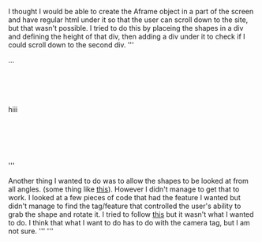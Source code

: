 
I thought I would be able to create the Aframe object in a part of the screen and have regular html under it so that the user can scroll down to the site, but that wasn't possible. I tried to do this by placeing the shapes in a div and defining the height of that div, then adding a div under it to check if I could scroll down to the second div.
''' 
<style>
#shapes{
	height: 100px;
	width: 100%;
}

#second_div{
	height: 100px;
	width: 100%;
}
</style>
<body>
	<div id = "shapes">
		<a-scene>
			<a-box position="-1 0.5 -3" rotation="0 45 0" color="#4CC3D9"></a-box>
			...
		</a-scene>
	</div>
	<div id = "second_div">
		hiii
	</div>
</body>

''' 

Another thing I wanted to do was to allow the shapes to be looked at from all angles. (some thing like [this](https://aframe.io/examples/showcase/modelviewer/)). However I didn't manage to get that to work. I looked at a few pieces of code that had the feature I wanted but didn't manage to find the tag/feature that controlled the user's ability to grab the shape and rotate it. I tried to follow [this](https://stackoverflow.com/questions/65525381/a-frame-super-hands-rotate-grabbed-object) but it wasn't what I wanted to do. I think that what I want to do has to do with the camera tag, but I am not sure.
'''
  <a-camera> </a-camera>
'''

